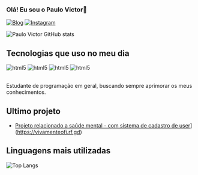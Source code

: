 ### Olá! Eu sou o Paulo Victor👋

[![Blog](https://img.shields.io/badge/dev.to-0A0A0A?style=for-the-badge&logo=devdotto&logoColor=white)](https://vivamenteofi.rf.gd)
[![Instagram](https://img.shields.io/badge/Instagram-E4405F?style=for-the-badge&logo=instagram&logoColor=white)](https://www.instagram.com/gamejp202/)

![Paulo Victor GitHub stats](https://github-readme-stats.vercel.app/api?username=Paulo854&show_icons=true&theme=onedark)

## Tecnologias que uso no meu dia

<div style="display: inline_block">
    <img aling="center" alt="html5" src="https://img.shields.io/badge/HTML-239120?style=for-the-badge&logo=html5&logoColor=white">
    <img aling="center" alt="html5" src="https://img.shields.io/badge/CSS-239120?&style=for-the-badge&logo=css3&logoColor=white">
    <img aling="center" alt="html5" src="https://img.shields.io/badge/JavaScript-F7DF1E?style=for-the-badge&logo=javascript&logoColor=black">
    <img aling="center" alt="html5" src="https://img.shields.io/badge/PHP-777BB4?style=for-the-badge&logo=php&logoColor=white">
</div><br>

Estudante de programação em geral, buscando sempre aprimorar os meus conhecimentos.

## Ultimo projeto 

- [Projeto relacionado a saúde mental - com sistema de cadastro de user](https://img.shields.io/badge/dev.to-0A0A0A?style=for-the-badge&logo=devdotto&logoColor=white)](https://vivamenteofi.rf.gd)

## Linguagens mais utilizadas

![Top Langs](https://github-readme-stats.vercel.app/api/top-langs/?username=Paulo854&layout=compact)

